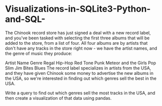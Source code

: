 # Visualizations-in-SQLite3-Python-and-SQL-

The Chinook record store has just signed a deal with a new record label, and you've been tasked with selecting the first three albums that will be added to the store, from a list of four. All four albums are by artists that don't have any tracks in the store right now - we have the artist names, and the genre of music they produce:

Artist Name	Genre
Regal	Hip-Hop
Red Tone	Punk
Meteor and the Girls	Pop
Slim Jim Bites	Blues
The record label specializes in artists from the USA, and they have given Chinook some money to advertise the new albums in the USA, so we're interested in finding out which genres sell the best in the USA.

Write a query to find out which genres sell the most tracks in the USA, and then create a visualization of that data using pandas.
